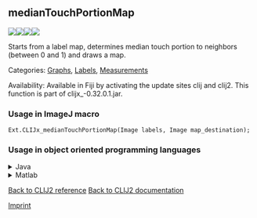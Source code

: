 ## medianTouchPortionMap
<img src="images/mini_empty_logo.png"/><img src="images/mini_empty_logo.png"/><img src="images/mini_clijx_logo.png"/><img src="images/mini_empty_logo.png"/>

Starts from a label map, determines median touch portion to neighbors (between 0 and 1) and draws a map.



Categories: [Graphs](https://clij.github.io/clij2-docs/reference__graph), [Labels](https://clij.github.io/clij2-docs/reference__label), [Measurements](https://clij.github.io/clij2-docs/reference__measurement)

Availability: Available in Fiji by activating the update sites clij and clij2.
This function is part of clijx_-0.32.0.1.jar.

### Usage in ImageJ macro
```
Ext.CLIJx_medianTouchPortionMap(Image labels, Image map_destination);
```


### Usage in object oriented programming languages



<details>

<summary>
Java
</summary>
<pre class="highlight">// init CLIJ and GPU
import net.haesleinhuepf.clijx.CLIJx;
import net.haesleinhuepf.clij.clearcl.ClearCLBuffer;
CLIJx clijx = CLIJx.getInstance();

// get input parameters
ClearCLBuffer labels = clijx.push(labelsImagePlus);
map_destination = clijx.create(labels);
</pre>

<pre class="highlight">
// Execute operation on GPU
clijx.medianTouchPortionMap(labels, map_destination);
</pre>

<pre class="highlight">
// show result
map_destinationImagePlus = clijx.pull(map_destination);
map_destinationImagePlus.show();

// cleanup memory on GPU
clijx.release(labels);
clijx.release(map_destination);
</pre>

</details>



<details>

<summary>
Matlab
</summary>
<pre class="highlight">% init CLIJ and GPU
clijx = init_clatlabx();

% get input parameters
labels = clijx.pushMat(labels_matrix);
map_destination = clijx.create(labels);
</pre>

<pre class="highlight">
% Execute operation on GPU
clijx.medianTouchPortionMap(labels, map_destination);
</pre>

<pre class="highlight">
% show result
map_destination = clijx.pullMat(map_destination)

% cleanup memory on GPU
clijx.release(labels);
clijx.release(map_destination);
</pre>

</details>



[Back to CLIJ2 reference](https://clij.github.io/clij2-docs/reference)
[Back to CLIJ2 documentation](https://clij.github.io/clij2-docs)

[Imprint](https://clij.github.io/imprint)

